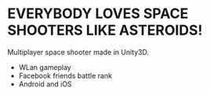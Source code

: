 # EVERYBODY LOVES SPACE SHOOTERS LIKE ASTEROIDS!
Multiplayer space shooter made in Unity3D.

* WLan gameplay
* Facebook friends battle rank
* Android and iOS
